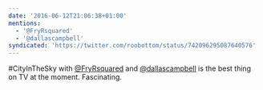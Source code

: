 ```yaml
---
date: '2016-06-12T21:06:38+01:00'
mentions:
  - '@FryRsquared'
  - '@dallascampbell'
syndicated: 'https://twitter.com/roobottom/status/742096295087640576'
---
```

#CityInTheSky with [@FryRsquared](https://twitter.com/@FryRsquared) and [@dallascampbell](https://twitter.com/@dallascampbell) is the best thing on TV at the moment. Fascinating.
